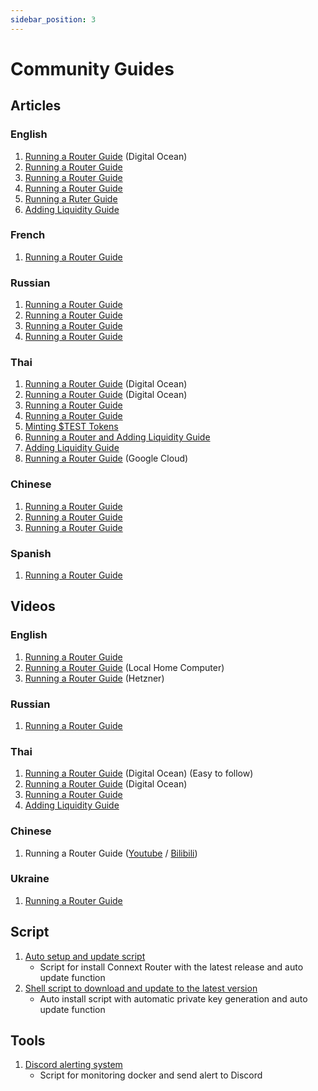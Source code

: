 ```yaml
---
sidebar_position: 3
---
```

# Community Guides

## Articles

### English

1. [Running a Router Guide](https://medium.com/@roojthemighty/how-to-spin-up-a-router-on-connext-network-ver-eng-4ff391b05d94) (Digital Ocean)
2. [Running a Router Guide](https://teletype.in/@moodman/s83IWlWwfsm) 
3. [Running a Router Guide](https://mirror.xyz/cyberg.eth/vxkEyroJ0vCnAXEuTl36-5UUrYjCf0V6tf59_PPGLQ0) 
4. [Running a Router Guide](https://dramatic-fox-ea1.notion.site/Spinning-up-Connext-Router-20591e06bf2149f0b9d41fa6754469c0#6415e09af8454f78b4233ac8fcacac79) 
5. [Running a Ruter Guide](https://github.com/louwo/Guide-for-routers) 
6. [Adding Liquidity Guide](https://medium.com/@nizeimbaboy.2/how-to-add-liquidity-in-connext-f0f6bfedeabc) 

### French

1.  [Running a Router Guide](https://mirror.xyz/0x5214F449553f572F30dE3717CaCA29088A386eEb/BJaHlfi2PoMGN349sIZhim-U1_aa79sIacyZV4ON4As) 

### Russian

1. [Running a Router Guide](https://7nda.medium.com/%D0%B7%D0%B0%D0%BF%D1%83%D1%81%D0%BA-%D1%80%D0%BE%D1%83%D1%82%D0%B5%D1%80%D0%B0-connext-d6335e7e962e) 
2. [Running a Router Guide](https://github.com/cybernekit/RouterSetupGuide) 
3. [Running a Router Guide](https://teletype.in/@landeros/zd69DV9Z1lY) 
4. [Running a Router Guide](https://medium.com/@alexzhurba/spinning-up-connext-router-fe3260912f0a) 

### Thai

1. [Running a Router Guide](https://medium.com/@roojthemighty/how-to-spin-up-a-router-on-connext-network-ver-%E0%B9%84%E0%B8%97%E0%B8%A2-f5405ac3a6dc) (Digital Ocean) 
2. [Running a Router Guide](https://medium.com/@nizeimbaboy.2/how-to-run-node-connext-node-v-%E0%B8%A0%E0%B8%B2%E0%B8%A9%E0%B8%B2%E0%B9%84%E0%B8%97%E0%B8%A2-6a6cd3406e19) (Digital Ocean) 
3. [Running a Router Guide](<https://github.com/PS-PSN/Connext/blob/main/Setup%20Routers%20(Thai)>) 
4. [Running a Router Guide](https://medium.com/@arsarawutpad/%E0%B8%84%E0%B8%B9%E0%B9%88%E0%B8%A1%E0%B8%B7%E0%B8%AD%E0%B8%81%E0%B8%B2%E0%B8%A3%E0%B8%95%E0%B8%B4%E0%B8%94%E0%B8%95%E0%B8%B1%E0%B9%89%E0%B8%87-connext-router-testnet-17f941252652) 
5. [Minting $TEST Tokens](https://medium.com/@roojthemighty/how-to-mint-test-tokens-on-connext-testnet-e14c5fbafafe) 
6. [Running a Router and Adding Liquidity Guide](https://docs.google.com/document/d/1mmoVazi3hOC6nAqRJMK1VuKPPomi64zv9oxA0nSncFk/edit?usp=sharing) 
7. [Adding Liquidity Guide](https://medium.com/@nizeimbaboy.2/how-to-add-liquidity-in-connext-2655559eea46) 
8. [Running a Router Guide](https://medium.com/@airdropmaglionaire/run-connext-router-step-by-step-8c565c082b2e) (Google Cloud) 

### Chinese

1. [Running a Router Guide](https://gist.github.com/bynil/ae29155040c0d6c84ddf497a8462d3d6) 
2. [Running a Router Guide](https://mirror.xyz/bullcoin.eth/c-ZKFX4_IsyRM-TJgg8KHoMjtm7E8nov_x9EcErzDeo) 
3. [Running a Router Guide](https://mirror.xyz/exploring.eth/fwb657xWhr5Q3mvoNes0eYT75yZtE6_hqVgOF3dVZSY) 

### Spanish

1. [Running a Router Guide](https://github.com/VArtOff/Connext-Guide/blob/main/Spanish%20Guide.md) 

## Videos

### English

1. [Running a Router Guide](https://youtu.be/jwRR45-ycSw) 
2. [Running a Router Guide](https://drive.google.com/drive/folders/1y9a3QDr7z0wvxhiauOSePz9ThkspUdFG) (Local Home Computer) 
3. [Running a Router Guide](https://www.youtube.com/watch?v=TTbssVrhL2s) (Hetzner) 

### Russian

1. [Running a Router Guide](https://www.youtube.com/watch?v=2_OAz9nIls8) 

### Thai

1. [Running a Router Guide](https://www.youtube.com/watch?v=ShNRtdV4URA&t=873s) (Digital Ocean) (Easy to follow) 
3. [Running a Router Guide](https://www.youtube.com/watch?v=Tt6zBupfbF0) (Digital Ocean) 
4. [Running a Router Guide](https://www.youtube.com/watch?v=Do3z5Ikp5ac) 
4. [Adding Liquidity Guide](https://youtu.be/xJ16II1axjU) 

### Chinese

1. Running a Router Guide ([Youtube](https://www.youtube.com/watch?v=E-zGm45dWsc) / [Bilibili](https://www.bilibili.com/video/BV1q3411G7pd/)) 

### Ukraine
1. [Running a Router Guide](https://medium.com/@88vgk88/%D0%BD%D0%B0%D0%BB%D0%B0%D1%88%D1%82%D1%83%D0%B2%D0%B0%D0%BD%D0%BD%D1%8F-%D1%80%D0%BE%D1%83%D1%82%D0%B5%D1%80%D0%B0-connext-3cd0fbdc5596) 

## Script
1. [Auto setup and update script](https://github.com/NunoyHaxxana/nxtp-router-setup) 
    - Script for install Connext Router with the latest release and auto update function
2. [Shell script to download and update to the latest version](https://github.com/NunoyHaxxana/Router-Connext-Quests-2) 
    - Auto install script with automatic private key generation and auto update function

## Tools
1. [Discord alerting system](https://github.com/NunoyHaxxana/Router-Connext-Quests-3) 
    - Script for monitoring docker and send alert to Discord
